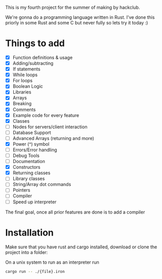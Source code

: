 This is my fourth project for the summer of making by hackclub.

We're gonna do a programming language written in Rust. I've done this priorly in some Rust and some C but never fully so lets try it today :)

# Things to add

- [x] Function definitions & usage
- [x] Adding/subtracting
- [x] If statements
- [x] While loops
- [x] For loops
- [x] Boolean Logic
- [x] Libraries 
- [x] Arrays
- [x] Breaking
- [x] Comments
- [x] Example code for every feature 
- [x] Classes
- [ ] Nodes for servers/client interaction 
- [ ] Database Support 
- [ ] Advanced Arrays (returning and more)
- [x] Power (^) symbol
- [ ] Errors/Error handling 
- [ ] Debug Tools
- [ ] Documentation 
- [x] Constructors
- [x] Returning classes 
- [ ] Library classes
- [ ] String/Array dot commands 
- [ ] Pointers
- [ ] Compiler 
- [ ] Speed up interpreter

The final goal, once all prior features are done is to add a compiler

# Installation 

Make sure that you have rust and cargo installed, download or clone the project into a folder:

On a unix system to run as an interpreter run 
```bash 
cargo run -- ./{file}.iron 
```